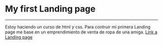 # My first Landing page
___
 Estoy haciendo un curso de html y css. Para contruir mi primera Landing page me base en un emprendimiento de venta de ropa de una amiga.
 [Link a Landing page](https://yamilafuentes.github.io/)
